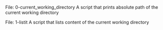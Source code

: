 File: 0-current_working_directory
	A script that prints absolute path of the current working directory

File: 1-listit
	A script that lists content of the current working directory
